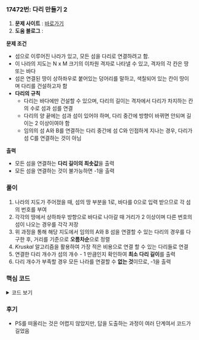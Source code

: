 ### 17472번: 다리 만들기 2

1. **문제 사이트** : [바로가기](https://www.acmicpc.net/problem/17472)
2. **도움 블로그** : 

**문제 조건**
- 섬으로 이루어진 나라가 있고, 모든 섬을 다리로 연결하려고 함.
- 이 나라의 지도는 N x M 크기의 이차원 격자로 나타낼 수 있고, 격자의 각 칸은 땅 또는 바다
- 섬은 연결된 땅이 상하좌우로 붙어있는 덩어리를 말하고, 색칠되어 있는 칸이 땅이며 다리를 건설하고자 함
- **다리의 규칙**
    - 다리는 바다에만 건설할 수 있으며, 다리의 길이는 격자에서 다리가 차지하는 칸의 수로 섬과 섬를 연결
    - 다리의 양 끝에는 섬과 섬이 있어야 하며, 다리 중간에 방향이 바뀌면 안되며 길이는 2 이상이여야 함
    - 임의의 섬 A와 B를 연결하는 다리 중간에 섬 C와 인접하게 지나는 경우, 다리가 섬 C를 연결하는 것이 아님


**출력**  
- 모든 섬을 연결하는 **다리 길이의 최솟값**을 출력
- 모든 섬을 연결하는 것이 불가능하면 -1을 출력

### 풀이
1. 나라의 지도가 주어졌을 때, 섬의 땅 부분을 1로, 바다를 0으로 입력 받으므로 각 섬의 번호를 부여
2. 각각의 땅에서 상하좌우 방향으로 바다로 나아갈 때 거리가 2 이상이며 다른 번호의 섬이 나오는 경우를 각각 저장
3. 위 과정을 통해 해당 지도에서 임의의 A와 B 섬을 연결할 수 있는 다리의 경우를 다 구한 후, 거리를 기준으로 **오름차순**으로 정렬
4. _Kruskal_ 알고리즘을 활용하여 가장 적은 비용으로 연결 할 수 있는 다리들로 연결
5. 연결한 다리 개수가 섬의 개수 - 1 만큼인지 확인하여 **최소 다리 길이**를 출력
6. 다리 개수가 부족할 경우 모든 나라를 연결할 수 **없는 것**이므로, -1을 출력

### 핵심 코드

<details>
<summary>코드 보기</summary>

```cpp
void connect(int x, int y) {
    int cur_island_num = island[x][y];
    
    for(int d = 0; d < 4; d++) {
        int o_x = x, o_y = y;
        int cnt = 0;
        int next_island = 0;
        while(1) {
            int nx = o_x + dx[d];
            int ny = o_y + dy[d];
            o_x = nx, o_y = ny;
            next_island = island[nx][ny];
            
            if(nx < 0 || nx >= n || ny < 0 || ny >= m || next_island == cur_island_num) break;
            if(next_island != 0) {
                if(cnt >= 2) {
                    bridge.push_back({cnt, island[x][y], island[nx][ny]});
                }
                break;
            }
            cnt += 1;
        }
    }
}
```
- `connect()`는 현재 섬의 땅 위치인 (`x`, `y`)에서 다른 섬을 연결할 수 있는 다리를 찾는 함수
- `cur_island_num` 은 현재 땅의 섬 번호를 저장
- 다음 위치를 위한 임의의 변수 `o_x`, `o_y`, 다리의 길이인 `cnt`, 다음 위치의 섬 번호인 `next_island` 
- 다리를 연결하기 위한 조건으로 `next_island` 가 현재 섬과 다르고, 바다가 아니고 `cnt`가 2이상일 때 연결 가능한 다리임으로 `bridge`에 추가
- 위 과정들을 `nx`, `ny`로 상하좌우 일직선 방향으로 모두 확인

```cpp
void solve() {
    int island_num = 1;
    
    for(int i = 0; i < n; i++) {
        for(int j = 0; j < m; j++) {
            if(island[i][j] && !vis[i][j]) {
                bfs(i, j, island_num);
                island_num++;
            }
        }
    }
    
    for(auto &it : v) {
        connect(it.X, it.Y);
    }
    
    sort(bridge.begin(), bridge.end());
    
    int edge_cnt = 0;
    int min_weight = 0;
    bool chk = false;
    for(int i = 0; i < bridge.size(); i++) {
        vector<int> edge = bridge[i];

        if(Find(edge[1]) == Find(edge[2])) continue;
        Union(edge[1], edge[2]);
        min_weight += edge[0];

        if(++edge_cnt == island_num - 2) {
            chk = true;
            break;
        }
    }
    
    cout << (chk ? min_weight : -1) << '\n';
}
```
- `bfs()`를 통해 지도의 격자에서 땅 부분일 때 해당 섬의 번호를 부여
- `connect()` 를 통해 `bridge` 배열에 섬과 섬을 연결할 수 있는 모든 다리의 경우의 수를 저장
- `bridge` 배열에서 다리의 길이를 기준으로 오름차순으로 정렬
- 다리의 개수인 `edge_cnt`, 다리들의 총 길이 합인 `min_weight`, 모든 섬 연결 확인을 위한 `chk`
- _Kruskal_ 알고리즘 로직으로 구체적인 설명은 제외
- `chk`를 통해 모든 섬을 연결했으면 `min_weight`를 출력하고, 아닌 경우 -1을 출력

</details>

### 후기
- PS를 떠올리는 것은 어렵지 않았지만, 답을 도출하는 과정이 여러 단계여서 코드가 길었음